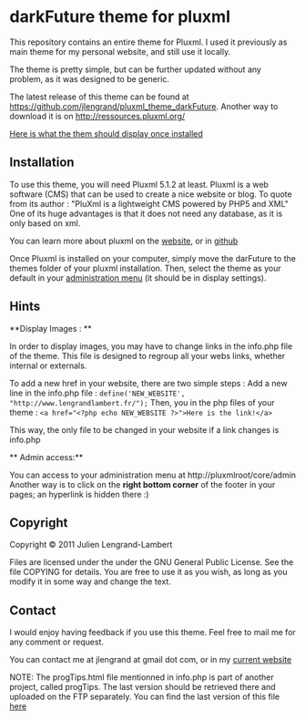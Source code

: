 # darkFuture theme for pluxml

This repository contains an entire theme for Pluxml.
I used it previously as main theme for my personal website, and still use it locally.

The theme is pretty simple, but can be further updated without any problem, as it was designed to be generic. 

The latest release of this theme can be found at https://github.com/jlengrand/pluxml_theme_darkFuture.
Another way to download it is on http://ressources.pluxml.org/

[Here is what the them should display once installed](http://dl.dropbox.com/u/4286043/00_Website/03_Images/pluxml_theme.png)


## Installation

To use this theme, you will need Pluxml 5.1.2 at least.
Pluxml is a web software (CMS) that can be used to create a nice website or blog.
To quote from its author : 
"PluXml is a lightweight CMS powered by PHP5 and XML"
One of its huge advantages is that it does not need any database, as it is only based on xml. 

You can learn more about pluxml on the [website](http://www.pluxml.org), or in [github](https://github.com/benjamin-pierre/pluxml)

Once Pluxml is installed on your computer, simply move the darFuture to the themes folder of your pluxml installation. 
Then, select the theme as your default in your [administration menu](http://dl.dropbox.com/u/4286043/00_Website/03_Images/pluxml_theme_admin.png) (it should be in display settings).


## Hints 

**Display Images : **

In order to display images, you may have to change links in the info.php file of the theme. 
This file is designed to regroup all your webs links, whether internal or externals. 

To add a new href in your website, there are two simple steps :
Add a new line in the info.php file :
`
define('NEW_WEBSITE', "http://www.lengrandlambert.fr/");
`
Then, you in the php files of your theme : 
`
<a href="<?php echo NEW_WEBSITE ?>">Here is the link!</a>
`

This way, the only file to be changed in your website if a link changes is info.php

** Admin access:**

You can access to your administration menu at http://pluxmlroot/core/admin
Another way is to click on the **right bottom corner** of the footer in your pages; an hyperlink is hidden there :)


## Copyright

Copyright © 2011 Julien Lengrand-Lambert

Files are licensed under the under the GNU General Public License. See the file COPYING for details.
You are free to use it as you wish, as long as you modify it in some way and change the text. 

## Contact

I would enjoy having feedback if you use this theme. 
Feel free to mail me for any comment or request. 

You can contact me at jlengrand at gmail dot com, or in my [current website](http://www.lengrandlambert.fr)


NOTE: The progTips.html file mentionned in info.php is part of another project, called progTips.
The last version should be retrieved there and uploaded on the FTP separately.
You can find the last version of this file [here](https://github.com/jlengrand/progTips)
